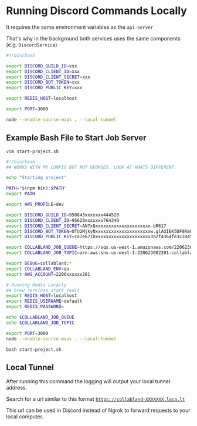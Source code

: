 # Running Discord Commands Locally

It requires the same environment variables as the `api-server`

That's why in the background both services uses the same components (e.g. `DiscordService`)

```bash
#!/bin/bash

export DISCORD_GUILD_ID=xxx
export DISCORD_CLIENT_ID=xxx
export DISCORD_CLIENT_SECRET=xxx
export DISCORD_BOT_TOKEN=xxx
export DISCORD_PUBLIC_KEY=xxx

export REDIS_HOST=localhost

export PORT=3000

node --enable-source-maps . --local-tunnel
```

## Example Bash File to Start Job Server

`vim start-project.sh`

```bash
#!/bin/bash
## WORKS WITH MY CONFIG BUT NOT GEORGES. LOOK AT WHATS DIFFERENT.

echo "Starting project"

PATH="$(npm bin):$PATH"
export PATH

export AWS_PROFILE=dev

export DISCORD_GUILD_ID=950843xxxxxxx444520
export DISCORD_CLIENT_ID=95629xxxxxxx764349
export DISCORD_CLIENT_SECRET=AN7xQxxxxxxxxxxxxxxxxxxxxx-bR617
export DISCORD_BOT_TOKEN=OTU2MjkyNxxxxxxxxxxxxxxxxxxxxxw.glAdIEK5DF8RmFn5fUoCfaQOmrs
export DISCORD_PUBLIC_KEY=ca7e671bxxxxxxxxxxxxxxxxxxxxx3a2f4364fe3c344527215246f2319dc1036

export COLLABLAND_JOB_QUEUE=https://sqs.us-west-1.amazonaws.com/220623082201/collabland-dev-caleb
export COLLABLAND_JOB_TOPIC=arn:aws:sns:us-west-1:220623082201:collabland-dev-caleb

export DEBUG=collabland:*
export COLLABLAND_ENV=qa
export AWS_ACCOUNT=2206xxxxxx201

# Running Redis Locally
## brew services start redis
export REDIS_HOST=localhost
export REDIS_USERNAME=default
export REDIS_PASSWORD=

echo $COLLABLAND_JOB_QUEUE
echo $COLLABLAND_JOB_TOPIC

export PORT=3000
node --enable-source-maps . --local-tunnel
```

`bash start-project.sh`

## Local Tunnel

After running this command the logging will output your local tunnel address.  

Search for a url similar to this format [`https://collabland-XXXXXXX.loca.lt`](https://collabland-calebgates.loca.lt/)

This url can be used in Discord instead of Ngrok to forward requests to your local computer.
